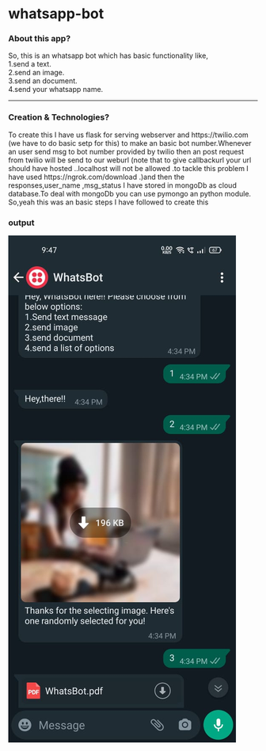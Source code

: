 # whatsapp-bot
<h3>About this app?</h3>
<p style="margin-top:5px;">So, this is an whatsapp bot which has basic functionality like,<br>1.send a text.<br>2.send an image.<br>3.send an document.<br>4.send your whatsapp name.</p>
<hr>
<h3>Creation & Technologies?</h3>
<p style="margin-top:5px;">To create this I have us flask for serving webserver and https://twilio.com (we have to do basic setp for this) to make an basic bot number.Whenever an user send msg to bot number provided by twilio then an post request from twilio will be send to our weburl (note that to give callbackurl your url should have hosted ..localhost
will not be allowed .to tackle this problem I have used https://ngrok.com/download .)and then the responses,user_name ,msg_status I have stored in mongoDb as cloud database.To deal
with mongoDb you can use pymongo an python module.<br>So,yeah this was an basic steps I have followed to create this</p>
<h3>output</h3>
<img src="assets/ss.jpeg">
